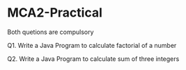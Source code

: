 # MCA2-Practical
Both quetions are compulsory

Q1. Write a Java Program to calculate factorial of a number


Q2. Write a Java Program to calculate sum of three integers
